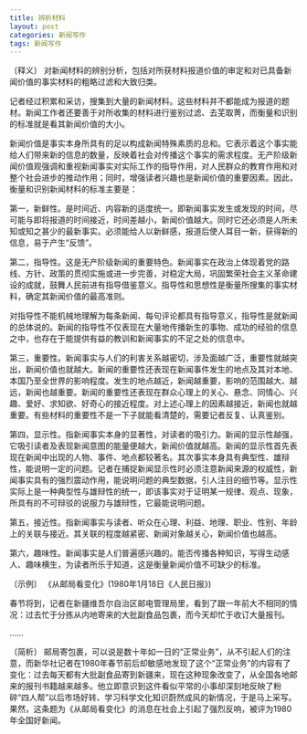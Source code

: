 ```yaml
---
title: 辨析材料
layout: post
categories: 新闻写作
tags: 新闻写作
---
```


〔释义〕 对新闻材料的辨别分析，包括对所获材料报道价值的审定和对已具备新闻价值的事实材料的粗略过滤和大致归类。

记者经过积累和采访，搜集到大量的新闻材料。这些材料并不都能成为报道的题材。新闻工作者还要善于对所收集的材料进行鉴别过滤、去芜取菁，而衡量和识别的标准就是看其新闻价值的大小。

新闻价值是事实本身所具有的足以构成新闻特殊素质的总和。它表示着这个事实能给人们带来新的信息的数量，反映着社会对传播这个事实的需求程度。无产阶级新闻价值观强调和重视新闻事实对实际工作的指导作用，对人民群众的教育作用和对整个社会进步的推动作用；同时，增强读者兴趣也是新闻价值的重要因素。因此，衡量和识别新闻材料的标准主要是：

第一，新鲜性。是时间近、内容新的适度统一。即新闻事实发生或发现的时间，尽可能与即将报道的时间接近，时间差越小，新闻价值越大。同时它还必须是人所未知或知之甚少的最新事实。必须能给人以新鲜感，报道后使人耳目一新，获得新的信息，易于产生“反馈”。

第二，指导性。这是无产阶级新闻的重要特色。新闻事实在政治上体现着党的路线、方针、政策的贯彻实施或进一步完善，对稳定大局，巩固繁荣社会主义革命建设的成就，鼓舞人民前进有指导借鉴意义。指导性和思想性是衡量所搜集的事实材料，确定其新闻价值的最高准则。

对指导性不能机械地理解为每条新闻、每句评论都具有指导意义，指导性是就新闻的总体说的。新闻的指导性不仅表现在大量地传播新生的事物、成功的经验的信息之中，也存在于能提供有益的教训和新闻事实的不足之处的信息中。

第三，重要性。新闻事实与人们的利害关系越密切，涉及面越广泛，重要性就越突出，新闻价值也就越大。新闻的重要性还表现在新闻事件发生的地点及其对本地、本国乃至全世界的影响程度。发生的地点越近，新闻越重要，影响的范围越大、越远，新闻也越重要。新闻的重要性还表现在群众心理上的关心、悬念、同情心、兴趣、爱好、求知欲、好奇心的接近程度。对上述心理上的因素越接近，新闻也就越重要。有些材料的重要性不是一下子就能看清楚的，需要记者反复、认真鉴别。

第四，显示性。指新闻事实本身的显著性，对读者的吸引力。新闻的显示性越强，它吸引读者及表现新闻意图的能量便越大，新闻价值就越高。新闻的显示性首先表现在新闻中出现的人物、事件、地点都较著名。其次事实本身具有典型性、雄辩性，能说明一定的问题。记者在捕捉新闻显示性时必须注意新闻来源的权威性，新闻事实具有的强烈震动作用，能说明问题的典型数据，引人注目的细节等。显示性实际上是一种典型性与雄辩性的统一，即该事实对于证明某一规律、观点、现象，所具有的不可辩驳的说服力与雄辩性，它最能说明问题。

第五，接近性。指新闻事实与读者、听众在心理、利益、地理、职业、性别、年龄上的关联与接近。其关联的程度越紧密、新闻对象越关心，新闻价值也越高。

第六，趣味性。新闻事实是人们普遍感兴趣的。能否传播各种知识，写得生动感人、趣味横生，为读者所乐于知道，这是衡量新闻价值不可缺少的标准。

〔示例〕 《从邮局看变化》(1980年1月18日《人民日报》)

春节将到，记者在新疆维吾尔自治区邮电管理局里，看到了跟一年前大不相同的情况：过去忙于分拣从内地寄来的大批副食品包裹，而今天却忙于收订大量报刊。

……

〔简析〕 邮局寄包裹，可以说是数十年如一日的“正常业务”，从不引起人们的注意，而新华社记者在1980年春节前后却敏感地发现了这个“正常业务”的内容有了变化：过去每天都有大批副食品寄到新疆来，现在这种现象改变了，从全国各地邮来的报刊书籍越来越多。他立即意识到这件看似平常的小事却深刻地反映了粉碎“四人帮”以后市场好转、学习科学文化知识蔚然成风的新情况，于是马上采写。果然，这条题为《从邮局看变化》的消息在社会上引起了强烈反响，被评为1980年全国好新闻。 